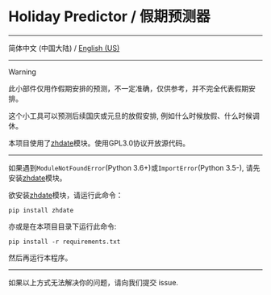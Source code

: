# Holiday Predictor / 假期预测器

***

简体中文 (中国大陆) / [English (US)](./README_en_us.md)

***

> [!WARNING]
> 此小部件仅用作假期安排的预测，不一定准确，仅供参考，并不完全代表假期安排。

这个小工具可以预测后续国庆或元旦的放假安排, 例如什么时候放假、什么时候调休。

本项目使用了[zhdate](https://github.com/CutePandaSh/zhdate)模块。使用GPL3.0协议开放源代码。

***

如果遇到`ModuleNotFoundError`(Python 3.6+)或`ImportError`(Python 3.5-), 请先安装[zhdate](https://github.com/CutePandaSh/zhdate)模块。

欲安装[zhdate](https://github.com/CutePandaSh/zhdate)模块，请运行此命令：


```
pip install zhdate
```

亦或是在本项目目录下运行此命令:

```
pip install -r requirements.txt
```

然后再运行本程序。

***

如果以上方式无法解决你的问题，请向我们提交 issue.
